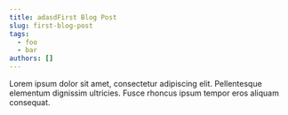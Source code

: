 ```yaml
---
title: adasdFirst Blog Post
slug: first-blog-post
tags:
  - foo
  - bar
authors: []
---
```


Lorem ipsum dolor sit amet, consectetur adipiscing elit. Pellentesque elementum dignissim ultricies. Fusce rhoncus ipsum tempor eros aliquam consequat.

